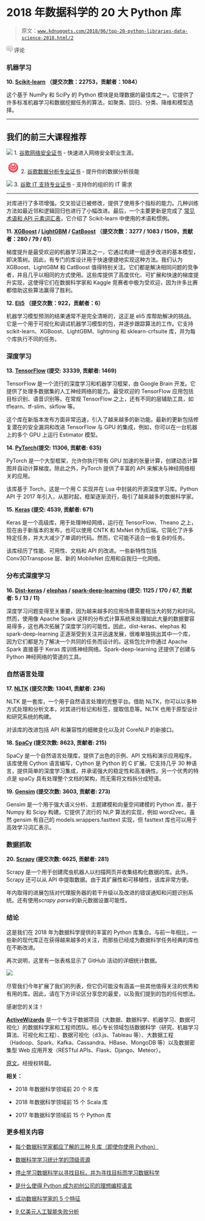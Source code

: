 # 2018 年数据科学的 20 大 Python 库

> 原文：[`www.kdnuggets.com/2018/06/top-20-python-libraries-data-science-2018.html/2`](https://www.kdnuggets.com/2018/06/top-20-python-libraries-data-science-2018.html/2)

![c](img/3d9c022da2d331bb56691a9617b91b90.png) 评论

### 机器学习

**10. [Scikit-learn](http://scikit-learn.org/stable/) （提交次数：22753，贡献者：1084）**

这个基于 NumPy 和 SciPy 的 Python 模块是处理数据的最佳库之一。它提供了许多标准机器学习和数据挖掘任务的算法，如聚类、回归、分类、降维和模型选择。

* * *

## 我们的前三大课程推荐

![](img/0244c01ba9267c002ef39d4907e0b8fb.png) 1\. [谷歌网络安全证书](https://www.kdnuggets.com/google-cybersecurity) - 快速进入网络安全职业生涯。

![](img/e225c49c3c91745821c8c0368bf04711.png) 2\. [谷歌数据分析专业证书](https://www.kdnuggets.com/google-data-analytics) - 提升你的数据分析技能

![](img/0244c01ba9267c002ef39d4907e0b8fb.png) 3\. [谷歌 IT 支持专业证书](https://www.kdnuggets.com/google-itsupport) - 支持你的组织的 IT 需求

* * *

对库进行了多项增强。交叉验证已被修改，提供了使用多个指标的能力。几种训练方法如最近邻和逻辑回归也进行了小幅改进。最后，一个主要更新是完成了 [常见术语和 API 元素词汇表](http://scikit-learn.org/dev/glossary.html#glossary)，它介绍了 Scikit-learn 中使用的术语和惯例。

**11. [XGBoost](http://xgboost.readthedocs.io/en/latest/) / [LightGBM](http://lightgbm.readthedocs.io/en/latest/Python-Intro.html) / [CatBoost](https://github.com/catboost/catboost) （提交次数：3277 / 1083 / 1509，贡献者：280 / 79 / 61）**

梯度提升是最受欢迎的机器学习算法之一，它通过构建一组逐步改进的基本模型，即决策树。因此，有专门的库设计用于快速便捷地实现这种方法。我们认为 XGBoost、LightGBM 和 CatBoost 值得特别关注。它们都是解决相同问题的竞争者，并且几乎以相同的方式使用。这些库提供了高度优化、可扩展和快速的梯度提升实现，这使得它们在数据科学家和 Kaggle 竞赛者中极为受欢迎，因为许多比赛都借助这些算法赢得了胜利。

**12. [Eli5](https://eli5.readthedocs.io/en/latest/) （提交次数：922，贡献者：6）**

机器学习模型预测的结果通常不是完全清晰的，这正是 eli5 库帮助解决的挑战。它是一个用于可视化和调试机器学习模型的包，并逐步跟踪算法的工作。它支持 scikit-learn、XGBoost、LightGBM、lightning 和 sklearn-crfsuite 库，并为每个库执行不同的任务。

### 深度学习

**13. [TensorFlow](https://www.tensorflow.org/) (提交: 33339, 贡献者: 1469)**

TensorFlow 是一个流行的深度学习和机器学习框架，由 Google Brain 开发。它提供了处理多数据集的人工神经网络的能力。最受欢迎的 TensorFlow 应用包括目标识别、语音识别等。在常规 TensorFlow 之上，还有不同的层辅助工具，如 tflearn、tf-slim、skflow 等。

这个库在新版本发布方面非常迅速，引入了越来越多的新功能。最新的更新包括修复潜在的安全漏洞和改进 TensorFlow 与 GPU 的集成，例如，你可以在一台机器上的多个 GPU 上运行 Estimator 模型。

**14. [PyTorch](https://pytorch.org/)(提交: 11306, 贡献者: 635)**

PyTorch 是一个大型框架，允许你执行带有 GPU 加速的张量计算，创建动态计算图并自动计算梯度。除此之外，PyTorch 提供了丰富的 API 来解决与神经网络相关的应用。

该库基于 Torch，这是一个用 C 实现并在 Lua 中封装的开源深度学习库。Python API 于 2017 年引入，从那时起，框架逐渐流行，吸引了越来越多的数据科学家。

**15. [Keras](https://keras.io/) (提交: 4539, 贡献者: 671)**

Keras 是一个高级库，用于处理神经网络，运行在 TensorFlow、Theano 之上，现在由于新版本的发布，也可以使用 CNTK 和 MxNet 作为后端。它简化了许多特定任务，并大大减少了单调的代码。然而，它可能不适合一些复杂的任务。

该库经历了性能、可用性、文档和 API 的改进。一些新特性包括 Conv3DTranspose 层、新的 MobileNet 应用和自我归一化网络。

### 分布式深度学习

**16. [Dist-keras](http://joerihermans.com/work/distributed-keras/) / [elephas](https://pypi.org/project/elephas/) / [spark-deep-learning](https://databricks.github.io/spark-deep-learning/site/index.html) (提交: 1125 / 170 / 67, 贡献者: 5 / 13 / 11)**

深度学习问题变得至关重要，因为越来越多的应用场景需要相当大的努力和时间。然而，使用像 Apache Spark 这样的分布式计算系统来处理如此大量的数据要容易得多，这也再次拓展了深度学习的可能性。因此，dist-keras、elephas 和 spark-deep-learning 正逐渐受到关注并迅速发展，很难单独挑出其中一个库，因为它们都是为了解决一个共同的任务而设计的。这些包允许你通过 Apache Spark 直接基于 Keras 库训练神经网络。Spark-deep-learning 还提供了创建与 Python 神经网络的管道的工具。

### 自然语言处理

**17. [NLTK](https://www.nltk.org/) (提交次数: 13041, 贡献者: 236)**

NLTK 是一套库，一个用于自然语言处理的完整平台。借助 NLTK，你可以以多种方式处理和分析文本，对其进行标记和标签，提取信息等。NLTK 也用于原型设计和研究系统的构建。

对该库的改进包括 API 和兼容性的细微变化以及对 CoreNLP 的新接口。

**18. [SpaCy](https://spacy.io/) (提交次数: 8623, 贡献者: 215)**

SpaCy 是一个自然语言处理库，提供了出色的示例、API 文档和演示应用程序。该库使用 Cython 语言编写，Cython 是 Python 的 C 扩展。它支持几乎 30 种语言，提供简单的深度学习集成，并承诺强大的稳定性和高准确性。另一个优秀的特点是 spaCy 具有处理整个文档的架构，而无需将文档拆分成短语。

**19. [Gensim](https://radimrehurek.com/gensim/) (提交次数: 3603, 贡献者: 273)**

Gensim 是一个用于强大语义分析、主题建模和向量空间建模的 Python 库，基于 Numpy 和 Scipy 构建。它提供了流行的 NLP 算法的实现，例如 word2vec。虽然 gensim 有自己的 models.wrappers.fasttext 实现，但 fasttext 库也可以用于高效学习词汇表示。

### 数据抓取

**20. [Scrapy](https://scrapy.org/) (提交次数: 6625, 贡献者: 281)**

Scrapy 是一个用于创建爬虫机器人以扫描网页并收集结构化数据的库。此外，Scrapy 还可以从 API 中提取数据。由于其扩展性和可移植性，该库非常方便。

年内取得的进展包括对代理服务器的若干升级以及改进的错误通知和问题识别系统。还有使用*scrapy parse*的新元数据设置可能性。

### 结论

这是我们在 2018 年为数据科学提供的丰富的 Python 库集合。与前一年相比，一些新的现代库正在获得越来越多的关注，而那些已经成为数据科学任务经典的库也在不断改进。

再次说明，这里有一张表格显示了 GitHub 活动的详细统计数据。

![](https://activewizards.com/content/blog/Top_20_Python_libraries_for_data_science_-_2018/github-table01-by-click.jpg)

尽管我们今年扩展了我们的列表，但它仍可能没有涵盖一些其他值得关注的优秀和有用的库。因此，请在下方评论区分享您的最爱，以及我们提到的包的任何想法。

感谢您的关注！

**[ActiveWizards](https://activewizards.com/)** 是一个专注于数据项目（大数据、数据科学、机器学习、数据可视化）的数据科学家和工程师团队。核心专长领域包括数据科学（研究、机器学习算法、可视化和工程）、数据可视化（d3.js、Tableau 等）、大数据工程（Hadoop、Spark、Kafka、Cassandra、HBase、MongoDB 等）以及数据密集型 Web 应用开发（RESTful APIs、Flask、Django、Meteor）。

[原文](https://activewizards.com/blog/top-20-python-libraries-for-data-science-in-2018/)。经授权转载。

**相关：**

+   2018 年数据科学领域前 20 个 R 库

+   2018 年数据科学领域前 15 个 Scala 库

+   2017 年数据科学领域前 15 个 Python 库

### 更多相关内容

+   [每个数据科学家都应了解的三种 R 库（即使你使用 Python）](https://www.kdnuggets.com/2021/12/three-r-libraries-every-data-scientist-know-even-python.html)

+   [数据科学学习统计学的顶级资源](https://www.kdnuggets.com/2021/12/springboard-top-resources-learn-data-science-statistics.html)

+   [停止学习数据科学以寻找目标，并为寻找目标而学习数据科学](https://www.kdnuggets.com/2021/12/stop-learning-data-science-find-purpose.html)

+   [是什么使得 Python 成为初创公司的理想编程语言](https://www.kdnuggets.com/2021/12/makes-python-ideal-programming-language-startups.html)

+   [成功数据科学家的 5 个特征](https://www.kdnuggets.com/2021/12/5-characteristics-successful-data-scientist.html)

+   [9 亿美元人工智能失败分析](https://www.kdnuggets.com/2021/12/9b-ai-failure-examined.html)
